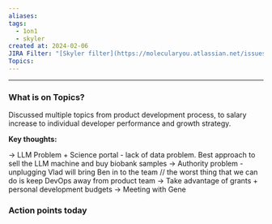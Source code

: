 ```yaml
---
aliases: 
tags:
  - 1on1
  - skyler
created at: 2024-02-06
JIRA Filter: "[Skyler filter](https://molecularyou.atlassian.net/issues/?filter=10020)"
Topics:
---
```

----
### What is on Topics?

Discussed multiple topics from product development process, to salary increase to individual developer performance and growth strategy. 

**Key thoughts:**

-> LLM Problem + Science portal - lack of data problem. Best approach to sell the LLM machine and buy biobank samples
-> Authority problem - unplugging Vlad will bring Ben in to the team // the worst thing that we can do is keep DevOps away from product team
-> Take advantage of grants + personal development budgets
-> Meeting with Gene

### Action points today
